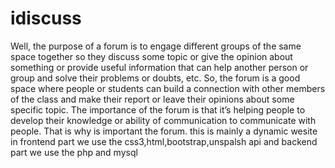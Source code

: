 # idiscuss
Well, the purpose of a forum is to engage different groups of the same space together so they discuss some topic or give the opinion about something or provide useful information that can help another person or group and solve their problems or doubts, etc. So, the forum is a good space where people or students can build a connection with other members of the class and make their report or leave their opinions about some specific topic. The importance of the forum is that it’s helping people to develop their knowledge or ability of communication to communicate with people. That is why is important the forum. this is mainly a dynamic wesite in frontend part we use the css3,html,bootstrap,unspalsh api and backend part we use the php and mysql
